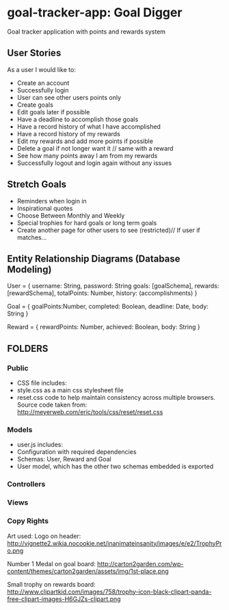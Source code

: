 # goal-tracker-app: Goal Digger
Goal tracker application with points and rewards system

## User Stories

As a user I would like to:
* Create an account
* Successfully login
* User can see other users points only
* Create goals
* Edit goals later if possible
* Have a deadline to accomplish those goals
* Have a record history of what I have accomplished
* Have a record history of my rewards
* Edit my rewards and add more points if possible
* Delete a goal if not longer want it // same with a reward
* See how many points away I am from my rewards
* Successfully logout and login again without any issues

## Stretch Goals

* Reminders when login in
* Inspirational quotes
* Choose Between Monthly and Weekly
* Special trophies for hard goals or long term goals
* Create another page for other users to see (restricted)// If user if matches...

## Entity Relationship Diagrams (Database Modeling)

User = {
username: String,
password: String
goals: [goalSchema],
rewards:[rewardSchema],
totalPoints: Number,
history: (accomplishments)
}

Goal = {
goalPoints:Number,
completed: Boolean,
deadline: Date,
body: String
}

Reward = {
rewardPoints: Number,
achieved: Boolean,
body: String
}

## FOLDERS

### Public

* CSS file includes:
 * style.css as a main css stylesheet file
 * reset.css code to help maintain consistency across multiple browsers. Source code taken from: http://meyerweb.com/eric/tools/css/reset/reset.css

### Models

* user.js includes:
 * Configuration with required dependencies
 * Schemas: User, Reward and Goal
 * User model, which has the other two schemas embedded is exported

### Controllers

### Views

### Copy Rights

Art used:
Logo on header:
http://vignette2.wikia.nocookie.net/inanimateinsanity/images/e/e2/TrophyPro.png

Number 1 Medal on goal board:
http://carton2garden.com/wp-content/themes/carton2garden/assets/img/1st-place.png

Small trophy on rewards board:
http://www.clipartkid.com/images/758/trophy-icon-black-clipart-panda-free-clipart-images-H6GJZs-clipart.png
